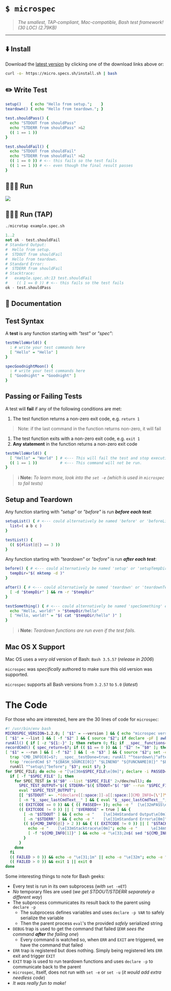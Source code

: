 # `$ microspec`

> _The smallest, TAP-compliant, Mac-compatible, Bash test framework! (30 LOC) (2.79KB)_

---

## ⬇️ Install

Download the [latest version](https://github.com/specs-sh/microspec/archive/v1.2.0.tar.gz) by clicking one of the download links above or:

```sh
curl -o- https://micro.specs.sh/install.sh | bash
```

## ✏️ Write Test

```sh
setup()    { echo "Hello from setup.";    }
teardown() { echo "Hello from teardown."; }

test.shouldPass() {
  echo "STDOUT from shouldPass"
  echo "STDERR from shouldPass" >&2
  (( 1 == 1 ))
}

test.shouldFail() {
  echo "STDOUT from shouldFail"
  echo "STDERR from shouldFail" >&2
  (( 1 == 0 )) # <-- this fails so the test fails
  (( 1 == 1 )) # <-- even though the final result passes
}

```

## 🏃🏿‍♀️ Run

<img src="/assets/images/screenshot_microspec_dark.png" style="max-height: 350px;" />

## 🏃🏿‍♀️ Run (TAP)

```python
./microtap example.spec.sh

1..2
not ok - test.shouldFail
# Standard Output:
#  Hello from setup.
#  STDOUT from shouldFail
#  Hello from teardown.
# Standard Error:
#  STDERR from shouldFail
# Stacktrace:
#   example.spec.sh:13 test.shouldFail
#    (( 1 == 0 )) # <-- this fails so the test fails
ok - test.shouldPass
```

## 📖 Documentation

## Test Syntax

A **test** is any function starting with _"test"_ or _"spec"_:

```sh
testHelloWorld() {
  : # write your test commands here
  [ "Hello" = "Hello" ]
}

specGoodnightMoon() {
  : # write your test commands here
  [ "Goodnight" = "Goodnight" ]
}
```

## Passing or Failing Tests

A test will **fail** if any of the following conditions are met:

1. The test function returns a non-zero exit code, e.g. `return 1`
  > Note: if the last command in the function returns non-zero, it will fail
1. The test function exits with a non-zero exit code, e.g. `exit 1`
1. **Any statement** in the function returns a non-zero exit code

```sh
testHelloWorld() {
  [ "Hello" = "World" ] # <--- This will fail the test and stop execution.
  (( 1 == 1 ))          # <--- This command will not be run.
}
```

> ℹ️ **Note:** _To learn more, look into the `set -e` (which is used in `microspec` to fail tests)_

## Setup and Teardown

Any function starting with _"setup"_ or _"before"_ is run **_before each test_**:

```sh
setupList() { # <--- could alternatively be named 'before' or 'beforeList' etc
  list=( a b c )
}

testList() {
  (( ${#list[@]} == 3 ))
}
```

Any function starting with _"teardown"_ or _"before"_ is run **_after each test_**:

```sh
before() { # <--- could alternatively be named 'setup' or 'setupTempDir' etc
  tempDir="$( mktemp -d )"
}

after() { # <--- could alternatively be named 'teardown' or 'teardownTempDir' etc
  [ -d "$tempDir" ] && rm -r "$tempDir"
}

testSomething() { # <--- could alternatively be named 'specSomething' etc
  echo "Hello, world!" > "$tempDir/hello"
  [ "Hello, world!" = "$( cat "$tempDir/hello" )" ]  
}
```

> ℹ️ **Note:** _Teardown functions are run even if the test fails._

## <i class="fab fa-apple"></i> Mac OS X Support

Mac OS uses a _very old_ version of Bash: `Bash 3.5.57` (_release in 2006_)

`microspec` was _specifically_ authored to make sure this old version was supported.

`microspec` supports all Bash versions from `3.2.57` to `5.0` (_latest_)

# <i class="fad fa-search-plus"></i> The Code

For those who are interested, here are the 30 lines of code for `microspec`:

```sh
#! /usr/bin/env bash
MICROSPEC_VERSION=1.2.0; [ "$1" = --version ] && { echo "microspec version $MICROSPEC_VERSION"; exit 0; }
[ "$1" = --list ] && [ -f "$2" ] && { source "$2"; if declare -pF | awk '{print $3}' | grep -i '^test\|^spec' 2>/dev/null; then exit 0; else exit $?; fi; }
runAll() { if [ -z "${1:-}" ]; then return 0; fi; if __spec__functions="$( declare -pF | awk '{print $3}' | grep -i "$1" 2>/dev/null )"; then for __spec__fn in $__spec__functions; do $__spec__fn; done; fi; }
recordCmd() { spec_return=$?; if (( $1 == 0 )) && [ "$2" != "$0" ]; then if [ -z "$__spec__testDone" ]; then CMD_INFO=("${@:1}"); fi; fi; return $spec_return; }
[ "$1" = --run ] && [ -f "$2" ] && [ -n "$3" ] && { source "$2"; set -eET; trap : ERR
  trap 'CMD_INFO[0]=$?; __spec__testDone=true; runAll "^teardown\|^after"; declare -p CMD_INFO' EXIT
  trap 'recordCmd $? "${BASH_SOURCE[0]}" "$LINENO" "${FUNCNAME[0]}" "$BASH_COMMAND";' DEBUG; 
  runAll "^setup\|^before"; "$3"; exit $?; }
for SPEC_FILE; do echo -e "[\e[36m$SPEC_FILE\e[0m]"; declare -i PASSED=0; declare -i FAILED=0
  if [ -f "$SPEC_FILE" ]; then
    for SPEC_TEST in $("$0" --list "$SPEC_FILE" 2>/dev/null); do
      SPEC_TEST_OUTPUT="$({ STDERR="$({ STDOUT="$( "$0" --run "$SPEC_FILE" "$SPEC_TEST" )"; } 2>&1; declare -i EXITCODE=$?; declare -p STDOUT >&2; declare -p EXITCODE >&2; exit $EXITCODE;)"; declare -p STDERR; exit 0; } 2>&1 )"
      eval "$SPEC_TEST_OUTPUT";
      [[ "$STDOUT" =~ .*(declare[[:space:]]-a[[:space:]]CMD_INFO=[\']?\(.*)$ ]] && __spec_lastCmdText__="${BASH_REMATCH[1]}"
      [ -n "$__spec_lastCmdText__" ] && { eval "$__spec_lastCmdText__"; STDOUT="${STDOUT%"$__spec_lastCmdText__"}"; STDOUT="${STDOUT%$'\n'}"; }
      (( EXITCODE == 0 )) && { (( PASSED++ )); echo -e "  [\e[32mPASS\e[0m] $SPEC_TEST"; } || { (( FAILED++ )); echo -e "  [\e[31mFAIL\e[0m] $SPEC_TEST"; }
      (( EXITCODE != 0 )) || [ "$VERBOSE" = true ] && {
        [ -n "$STDOUT" ] && { echo -e "    [\e[34mStandard Output\e[0m]"; echo -e "\e[39;2m$( echo -e "$STDOUT" | sed 's/^/      /' )\e[0m"; }
        [ -n "$STDERR" ] && { echo -e "    [\e[31mStandard Error\e[0m]"; echo -e "\e[39;2m$( echo -e "$STDERR" | sed 's/^/      /' )\e[0m"; }
        (( ${#CMD_INFO[@]} > 2 )) && { (( EXITCODE != 0 )) || [ "$STACKTRACE" = true ]; } && {
          echo -e "    [\e[33mStacktrace\e[0m]"; echo -e "      \e[34m${CMD_INFO[1]}\e[0m:\e[34m${CMD_INFO[2]} ${CMD_INFO[3]}";
          [ -f "${CMD_INFO[1]}" ] && echo -e "\e[33;2m$( sed "${CMD_INFO[2]}q;d" "${CMD_INFO[1]}" | sed "s/^ *//g" | sed "s/^/        /" )\e[0m";
        }
      }
    done
  fi
  (( FAILED > 0 )) && echo -e "\e[31;1m" || echo -e "\e[32m"; echo -e "$PASSED Passed, $FAILED Failed"; printf '\e[0m%s' ''
  (( FAILED > 0 )) && exit 1 || exit 0
done
```

Some interesting things to note for Bash geeks:

- Every test is run in its own subprocess (_with_ `set -eET`)
- _No_ temporary files are used (_we get STDOUT/STDERR separately a different way_)
- The subprocess communicates its result back to the parent using `declare -p`
  - The subprocess defines variables and uses `declare -p VAR` to safely serialize the variable
  - Then the parent process `eval`'s the provided _safely_ serialized string
- `DEBUG` trap is used to get the command that failed (_`ERR` sees the command **after** the failing one_)
  - Every command is watched so, when `ERR` and `EXIT` are triggered, we have the command that failed 
- `ERR` trap is registered but does nothing. Simply being registered lets `ERR` exit and trigger `EXIT`
- `EXIT` trap is used to run teardown functions and uses `declare -p` to communicate back to the parent
- `microspec`, itself, does not run with `set -e` or `set -u` (_it would add extra needless code_)
- _It was really fun to make!_
